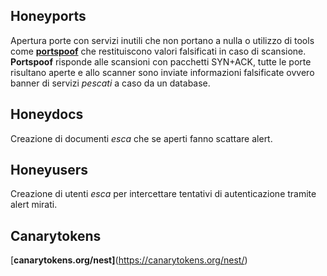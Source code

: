 ## Honeyports

Apertura porte con servizi inutili che non portano a nulla o utilizzo di tools come [**portspoof**](https://github.com/drk1wi/portspoof) che restituiscono valori falsificati in caso di scansione.  
**Portspoof** risponde alle scansioni con pacchetti SYN+ACK, tutte le porte risultano aperte e allo scanner sono inviate informazioni falsificate ovvero banner di servizi *pescati* a caso da un database.

## Honeydocs

Creazione di documenti *esca* che se aperti fanno scattare alert.

## Honeyusers

Creazione di utenti *esca* per intercettare tentativi di autenticazione tramite alert mirati.

## Canarytokens

[**canarytokens.org/nest]**(https://canarytokens.org/nest/)
